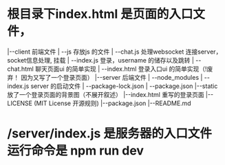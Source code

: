 # 根目录下index.html 是页面的入口文件，
|--client             前端文件
|  --js               存放js 的文件
|    --chat.js        处理websocket 连接server， socket信息处理, 挂载
|    --index.js       登录，username 的储存以及跳转
|  --chat.html        聊天页面ui 的简单实现
|  --index.html       登录入口ui 的简单实现（!废弃！ 因为又写了一个登录页面）
|--server             后端文件
|  --node_modules
|  --index.js server  的启动文件
|  --package-lock.json
|  --package.json
|--static             放了一个登录页面的背景图（不展开叙述）
|--index.html         重写的登录页面
|--LICENSE            (MIT License 开源规则)
|--package.json
|--README.md

# /server/index.js 是服务器的入口文件 运行命令是 npm run dev